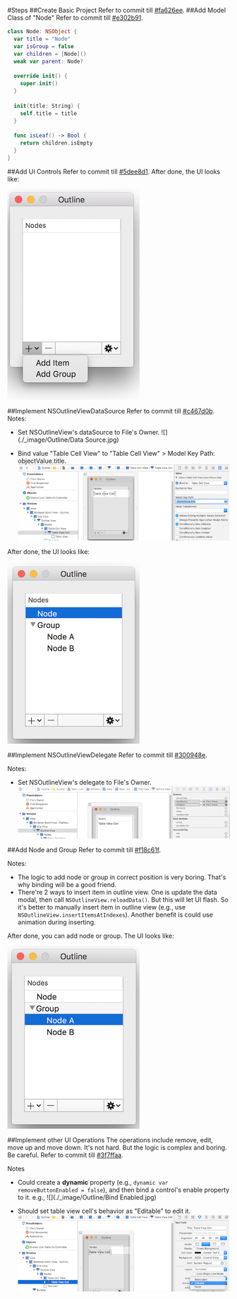 #Steps
##Create Basic Project
Refer to commit till [#fa626ee](https://github.com/atjason/CocoaDemoWithSwift/commit/fa626ee5f880da924a1c7fd7b8b988015020f2e6).
##Add Model Class of "Node"
Refer to commit till [#e302b91](https://github.com/atjason/CocoaDemoWithSwift/commit/e302b91f3d4268714323fd3d94c21a781ed135fb).
```swift
class Node: NSObject {
  var title = "Node"
  var isGroup = false
  var children = [Node]()
  weak var parent: Node?
  
  override init() {
    super.init()
  }
  
  init(title: String) {
    self.title = title
  }
  
  func isLeaf() -> Bool {
    return children.isEmpty
  }
}
```
##Add UI Controls
Refer to commit till [#5dee8d1](https://github.com/atjason/CocoaDemoWithSwift/commit/5dee8d160650624d55333808b7fa5e9fba6e0b9c).
After done, the UI looks like:

![](./_image/Outline/UI_1.jpg)

##Implement NSOutlineViewDataSource
Refer to commit till [#c467d0b](https://github.com/atjason/CocoaDemoWithSwift/commit/c467d0b36a58994dca5f376d668777d8484a72fd).
Notes:
* Set NSOutlineView's dataSource to File's Owner.
![](./_image/Outline/Data Source.jpg)

* Bind value "Table Cell View" to "Table Cell View" > Model Key Path: objectValue.title.
![](./_image/Outline/BindTableView.jpg)

After done, the UI looks like:

![](./_image/Outline/UI_2.jpg)

##Implement NSOutlineViewDelegate
Refer to commit till [#300948e](https://github.com/atjason/CocoaDemoWithSwift/commit/300948eaabd9afe72c1addcb0438102bc21c2783).

Notes:
* Set NSOutlineView's delegate to File's Owner.
![](./_image/Outline/Delegate.jpg)

##Add Node and Group
Refer to commit till [#f18c61f](https://github.com/atjason/CocoaDemoWithSwift/commit/f18c61f94bd813f0ae2c0d2d33dbc6054f530d61).

Notes:
* The logic to add node or group in correct position is very boring. That's why binding will be  a good friend.
* There're 2 ways to insert item in outline view. One is update the data modal, then call `NSOutlineView.reloadData()`. But this will let UI flash. So it's better to manually insert item in outline view (e.g., use `NSOutlineView.insertItemsAtIndexes`). Another benefit is could use animation during inserting.

After done, you can add node or group. The UI looks like:

![](./_image/Outline/Group.jpg)

##Implement other UI Operations
The operations include remove, edit, move up and move down. It's not hard. But the logic is complex and boring. Be careful.
Refer to commit till [#3f7ffaa](https://github.com/atjason/CocoaDemoWithSwift/commit/3f7ffaa8efb62b5e08d2f53da693da05055a80cf).

Notes
* Could create a **dynamic** property (e.g., `dynamic var removeButtonEnabled = false`), and then bind a control's enable property to it. e.g.,
![](./_image/Outline/Bind Enabled.jpg)

* Should set table view cell's behavior as "Editable" to edit it.
![](./_image/Outline/Editable.jpg)



